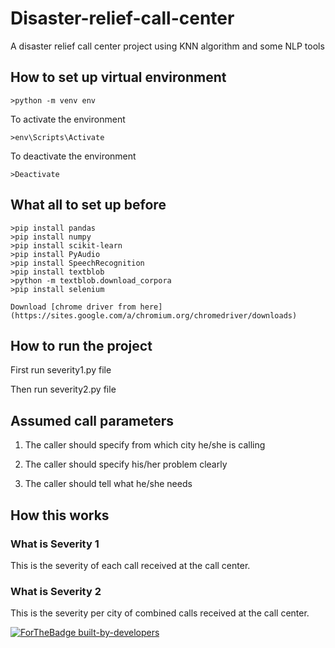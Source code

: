 # Disaster-relief-call-center

A disaster relief call center project using KNN algorithm and some NLP tools

## How to set up virtual environment

    >python -m venv env

To activate the environment

    >env\Scripts\Activate

To deactivate the environment

    >Deactivate

## What all to set up before

    >pip install pandas
    >pip install numpy
    >pip install scikit-learn
    >pip install PyAudio
    >pip install SpeechRecognition
    >pip install textblob
    >python -m textblob.download_corpora
    >pip install selenium

    Download [chrome driver from here](https://sites.google.com/a/chromium.org/chromedriver/downloads)

## How to run the project

First run severity1.py file

Then run severity2.py file

## Assumed call parameters

1. The caller should specify from which city he/she is calling

2. The caller should specify his/her problem clearly

3. The caller should tell what he/she needs

## How this works

### What is Severity 1

This is the severity of each call received at the call center.

### What is Severity 2

This is the severity per city of combined calls received at the call center.

[![ForTheBadge built-by-developers](https://ForTheBadge.com/images/badges/built-by-developers.svg)](https://github.com/pranshupranjal)
